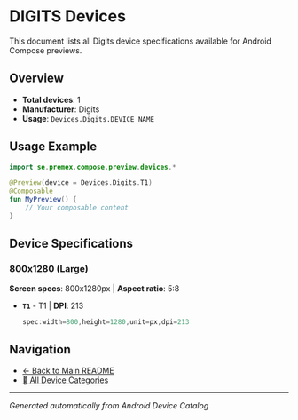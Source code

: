 # DIGITS Devices

This document lists all Digits device specifications available for Android Compose previews.

## Overview

- **Total devices**: 1
- **Manufacturer**: Digits
- **Usage**: `Devices.Digits.DEVICE_NAME`

## Usage Example

```kotlin
import se.premex.compose.preview.devices.*

@Preview(device = Devices.Digits.T1)
@Composable
fun MyPreview() {
    // Your composable content
}
```

## Device Specifications

### 800x1280 (Large)

**Screen specs**: 800x1280px | **Aspect ratio**: 5:8

- **`T1`** - T1 | **DPI**: 213
  ```kotlin
  spec:width=800,height=1280,unit=px,dpi=213
  ```

## Navigation

- [← Back to Main README](../../README.md)
- [📱 All Device Categories](../README.md)

---
*Generated automatically from Android Device Catalog*
